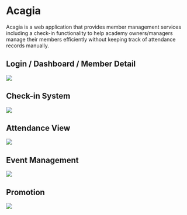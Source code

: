# Acagia
Acagia is a web application that provides member management services including a check-in functionality to help academy owners/managers manage their members efficiently without keeping track of attendance records manually. 

## Login / Dashboard / Member Detail
![](acagia-demo-login.gif)
## Check-in System
![](acagia-demo-checkin.gif)
## Attendance View
![](acagia-demo-att.gif)
## Event Management
![](acagia-demo-event.gif)
## Promotion
![](acagia-demo-promo.gif)
